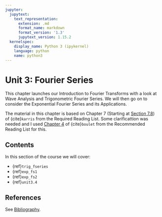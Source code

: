 ```yaml
---
jupyter:
  jupytext:
    text_representation:
      extension: .md
      format_name: markdown
      format_version: '1.3'
      jupytext_version: 1.15.2
  kernelspec:
    display_name: Python 3 (ipykernel)
    language: python
    name: python3
---
```


# Unit 3: Fourier Series

This chapter launches our Introduction to Fourier Transforms with a look at Wave Analysis and Trigonometric Fourier Series. We will then go on to consider the Exponential Fourier Series and its Applications.

The material in this chapter is based on Chapter 7 (Starting at [Section 7.8](http://site.ebrary.com/lib/swansea/docDetail.action?docID=10547416)) of {cite}`karris` from the Required Reading List. Some clarificattion was needed and I used [Chapter 4](https://ebookcentral.proquest.com/lib/swansea-ebooks/reader.action?ppg=150&docID=3135971&tm=1518703383001) of {cite}`boulet` from the Recommended Reading List for this.

## Contents

In this section of the course we will cover:

* {ref}`trig_fseries`
* {ref}`exp_fs1`
* {ref}`exp_fs2`
* {ref}`unit3.4`

## References

See [Bibliography](/zbib).


